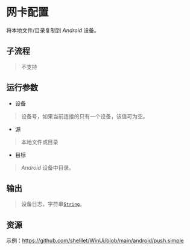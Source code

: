 # 网卡配置 
将本地文件/目录复制到 *Android* 设备。

## 子流程
> 不支持


## 运行参数
* 设备
> 设备号，如果当前连接的只有一个设备，该值可为空。

* 源
> 本地文件或目录

* 目标
> *Android* 设备中目录。


## 输出

> 设备日志，字符串[`String`](./types/String.md)。

## 资源

示例：https://github.com/shelllet/WinUi/blob/main/android/push.simple
